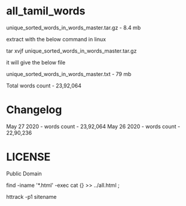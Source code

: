 # all_tamil_words

unique_sorted_words_in_words_master.tar.gz - 8.4 mb

extract with the below command in linux

tar xvjf unique_sorted_words_in_words_master.tar.gz

it will give the below file

unique_sorted_words_in_words_master.txt - 79 mb

Total words count - 23,92,064


# Changelog

May 27 2020 - words count - 23,92,064
May 26 2020 - words count - 22,90,236


# LICENSE

Public Domain


find -iname '*.html' -exec cat {} >> ../all.html \;


httrack -p1 sitename

